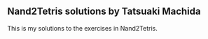 ## Nand2Tetris solutions by Tatsuaki Machida
This is my solutions to the exercises in Nand2Tetris.

